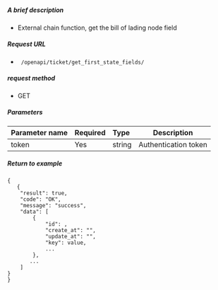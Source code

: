 ##### A brief description

- External chain function, get the bill of lading node field

##### Request URL
- ` /openapi/ticket/get_first_state_fields/`
  
##### request method
- GET

##### Parameters

|Parameter name|Required|Type|Description|
|:---- |:---|:----- |----- |
|token |Yes |string| Authentication token |



##### Return to example

````
{
   {
    "result": true,
    "code": "OK",
    "message": "success",
    "data": [
        {
            "id": ,
            "create_at": "",
            "update_at": "",
            "key": value,
            ...
        },
       ...
    ]
}
}
````
